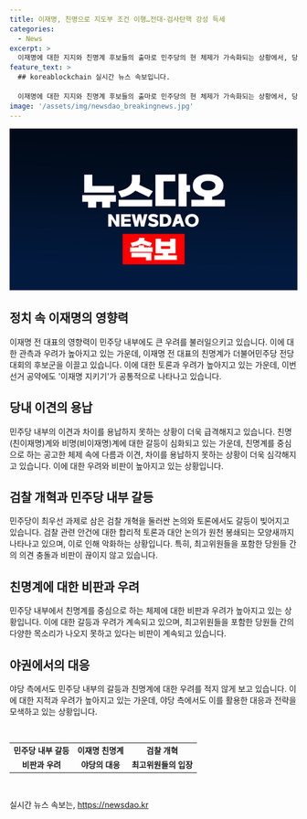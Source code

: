 ```yaml
---
title: 이재명, 친명으로 지도부 조건 이행…전대·검사탄핵 강성 득세
categories:
  - News
excerpt: >
  이재명에 대한 지지와 친명계 후보들의 출마로 민주당의 현 체제가 가속화되는 상황에서, 당원들의 이견을 용납하지 못하는 경직된 분위기와 외연 확장에 대한 우려가 높아졌다. 후보군은 모두 친명계로, 이재명을 지키는 공약을 내건다. 검찰 개혁 관련 논의에서도 친명계의 압박으로 합리적 토론이 방해되고 있으며, 당 내에서 갈등과 비난이 고조되고 있다. 민주당은 이러한 상황에서 중도층 확장을 위해 다양한 목소리가 필요하다는 비판에 직면하고 있다.
feature_text: >
  ## koreablockchain 실시간 뉴스 속보입니다.

  이재명에 대한 지지와 친명계 후보들의 출마로 민주당의 현 체제가 가속화되는 상황에서, 당원들의 이견을 용납하지 못하는 경직된 분위기와 외연 확장에 대한 우려가 높아졌다. 후보군은 모두 친명계로, 이재명을 지키는 공약을 내건다. 검찰 개혁 관련 논의에서도 친명계의 압박으로 합리적 토론이 방해되고 있으며, 당 내에서 갈등과 비난이 고조되고 있다. 민주당은 이러한 상황에서 중도층 확장을 위해 다양한 목소리가 필요하다는 비판에 직면하고 있다.
image: '/assets/img/newsdao_breakingnews.jpg'
---
```


<p><img src="/assets/img/newsdao_breakingnews.jpg" alt="koreablockchain 속보" /></p>

<h2 data-ke-size="size26">정치 속 이재명의 영향력</h2>

<p data-ke-size="size16">이재명 전 대표의 영향력이 민주당 내부에도 큰 우려를 불러일으키고 있습니다. 이에 대한 관측과 우려가 높아지고 있는 가운데, 이재명 전 대표의 친명계가 더불어민주당 전당대회의 후보군을 이끌고 있습니다. 이에 대한 토론과 우려가 높아지고 있는 가운데, 이번 선거 공약에도 '이재명 지키기'가 공통적으로 나타나고 있습니다.</p>

<h2 data-ke-size="size26">당내 이견의 용납</h2>

<p data-ke-size="size16">민주당 내부의 이견과 차이를 용납하지 못하는 상황이 더욱 급격해지고 있습니다. 친명(친이재명)계와 비명(비이재명)계에 대한 갈등이 심화되고 있는 가운데, 친명계를 중심으로 하는 공고한 체제 속에 다름과 이견, 차이를 용납하지 못하는 상황이 더욱 심각해지고 있습니다. 이에 대한 우려와 비판이 높아지고 있는 상황입니다.</p>

<h2 data-ke-size="size26">검찰 개혁과 민주당 내부 갈등</h2>

<p data-ke-size="size16">민주당이 최우선 과제로 삼은 검찰 개혁을 둘러싼 논의와 토론에서도 갈등이 빚어지고 있습니다. 검찰 관련 안건에 대한 합리적 토론과 대안 논의가 원천 봉쇄되는 모양새까지 나타나고 있으며, 이로 인해 악화하는 상황입니다. 특히, 최고위원들을 포함한 당원들 간의 의견 충돌과 비판이 끊이지 않고 있습니다.</p>

<h2 data-ke-size="size26">친명계에 대한 비판과 우려</h2>

<p data-ke-size="size16">민주당 내부에서 친명계를 중심으로 하는 체제에 대한 비판과 우려가 높아지고 있는 상황입니다. 이에 대한 갈등과 우려가 계속되고 있으며, 최고위원들을 포함한 당원들 간의 다양한 목소리가 나오지 못하고 있다는 비판이 계속되고 있습니다.</p>

<h2 data-ke-size="size26">야권에서의 대응</h2>

<p data-ke-size="size16">야당 측에서도 민주당 내부의 갈등과 친명계에 대한 우려를 적지 않게 보고 있습니다. 이에 대한 지적과 우려가 높아지고 있는 가운데, 야당 측에서도 이를 활용한 대응과 전략을 모색하고 있는 상황입니다.</p>

<p data-ke-size="size16">&nbsp;</p>

<table>
  <tbody>
    <tr>
      <td style="text-align: center; height: 17px;"><b>민주당 내부 갈등</b></td>
      <td style="text-align: center; height: 17px;"><b>이재명 친명계</b></td>
      <td style="text-align: center; height: 17px;"><b>검찰 개혁</b></td>
    </tr>
    <tr>
      <td style="text-align: center; height: 17px;"><b>비판과 우려</b></td>
      <td style="text-align: center; height: 17px;"><b>야당의 대응</b></td>
      <td style="text-align: center; height: 17px;"><b>최고위원들의 입장</b></td>
    </tr>
  </tbody>
</table>

<p data-ke-size="size16">&nbsp;</p>
실시간 뉴스 속보는, <a href="https://newsdao.kr" rel="dofollow">https://newsdao.kr</a>


